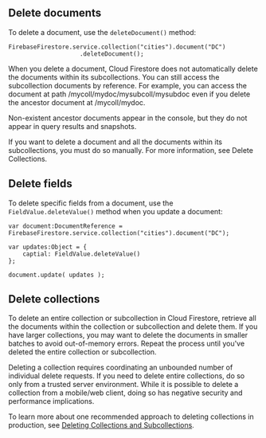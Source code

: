 ## Delete documents

To delete a document, use the `deleteDocument()` method:


```as3
FirebaseFirestore.service.collection("cities").document("DC")
					.deleteDocument();
```

When you delete a document, Cloud Firestore does not automatically delete the documents within its subcollections. You can still access the subcollection documents by reference. For example, you can access the document at path /mycoll/mydoc/mysubcoll/mysubdoc even if you delete the ancestor document at /mycoll/mydoc.

Non-existent ancestor documents appear in the console, but they do not appear in query results and snapshots.

If you want to delete a document and all the documents within its subcollections, you must do so manually. For more information, see Delete Collections.


## Delete fields

To delete specific fields from a document, use the `FieldValue.deleteValue()` method when you update a document:

```as3
var document:DocumentReference = FirebaseFirestore.service.collection("cities").document("DC");

var updates:Object = {
	captial: FieldValue.deleteValue()
};

document.update( updates );
```



## Delete collections

To delete an entire collection or subcollection in Cloud Firestore, retrieve all the documents within the collection or subcollection and delete them. If you have larger collections, you may want to delete the documents in smaller batches to avoid out-of-memory errors. Repeat the process until you've deleted the entire collection or subcollection.

Deleting a collection requires coordinating an unbounded number of individual delete requests. If you need to delete entire collections, do so only from a trusted server environment. While it is possible to delete a collection from a mobile/web client, doing so has negative security and performance implications.

To learn more about one recommended approach to deleting collections in production, see [Deleting Collections and Subcollections](https://firebase.google.com/docs/firestore/solutions/delete-collections).



